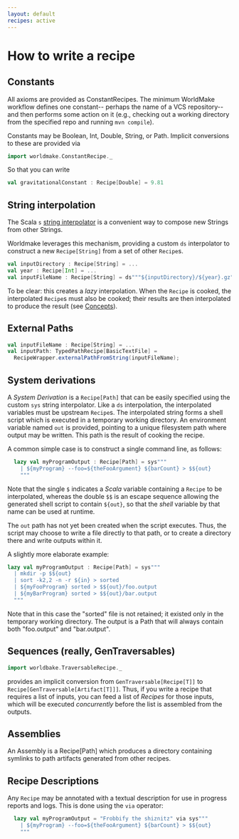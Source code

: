 ```yaml
---
layout: default
recipes: active
---
```


How to write a recipe
=====================

Constants
---------

All axioms are provided as ConstantRecipes.  The minimum WorldMake workflow defines one constant-- perhaps the name of a VCS repository-- and then performs some action on it (e.g., checking out a working directory from the specified repo and running `mvn compile`).

Constants may be Boolean, Int, Double, String, or Path.  Implicit conversions to these are provided via

```scala
import worldmake.ConstantRecipe._
```

So that you can write

```scala
val gravitationalConstant : Recipe[Double] = 9.81
```


String interpolation
--------------------

The Scala `s` [string interpolator](http://docs.scala-lang.org/overviews/core/string-interpolation.html) is a convenient way to compose new Strings from other Strings.

Worldmake leverages this mechanism, providing a custom `ds` interpolator to construct a new `Recipe[String]` from a set of other `Recipe`s.

```scala
val inputDirectory : Recipe[String] = ...
val year : Recipe[Int] = ...
val inputFileName : Recipe[String] = ds"""${inputDirectory}/${year}.gz"""
```

To be clear: this creates a *lazy* interpolation.  When the `Recipe` is cooked, the interpolated `Recipe`s must also be cooked; their results are then interpolated to produce the result (see [Concepts](/concepts.html)).


External Paths
--------------

```scala
val inputFileName : Recipe[String] = ...
val inputPath: TypedPathRecipe[BasicTextFile] = 
  RecipeWrapper.externalPathFromString(inputFileName);
```


System derivations
------------------

A *System Derivation* is a `Recipe[Path]` that can be easily specified using the custom `sys` string interpolator.  Like a `ds` interpolation, the interpolated variables must be upstream `Recipe`s.  The interpolated string forms a shell script which is executed in a temporary working directory.  An environment variable named `out` is provided, pointing to a unique filesystem path where output may be written.  This path is the result of cooking the recipe.

A common simple case is to construct a single command line, as follows:

```scala
  lazy val myProgramOutput : Recipe[Path] = sys"""
    | ${myProgram} --foo=${theFooArgument} ${barCount} > $${out}
    """
```

Note that the single `$` indicates a *Scala* variable containing a `Recipe` to be interpolated, whereas the double `$$` is an escape sequence allowing the generated shell script to contain `${out}`, so that the *shell* variable by that name can be used at runtime.

The `out` path has not yet been created when the script executes.  Thus, the script may choose to write a file directly to that path, or to create a directory there and write outputs within it.

A slightly more elaborate example:

```scala
lazy val myProgramOutput : Recipe[Path] = sys"""
  | mkdir -p $${out}
  | sort -k2,2 -n -r ${in} > sorted
  | ${myFooProgram} sorted > $${out}/foo.output
  | ${myBarProgram} sorted > $${out}/bar.output
  """
```

Note that in this case the "sorted" file is not retained; it existed only in the temporary working directory.  The output is a Path that will always contain both "foo.output" and "bar.output".


Sequences (really, GenTraversables)
-----------------------------------

```scala
import worldbake.TraversableRecipe._
```

provides an implicit conversion from `GenTraversable[Recipe[T]]` to `Recipe[GenTraversable[Artifact[T]]]`.  Thus, if you write a recipe that requires a list of inputs, you can feed a list of *Recipes* for those inputs, which will be executed *concurrently* before the list is assembled from the outputs.


Assemblies
----------

An Assembly is a Recipe[Path] which produces a directory containing symlinks to path artifacts generated from other recipes.


Recipe Descriptions
-------------------

Any `Recipe` may be annotated with a textual description for use in progress reports and logs.  This is done using the `via` operator:

```scala
  lazy val myProgramOutput = "Frobbify the shiznitz" via sys"""
    | ${myProgram} --foo=${theFooArgument} ${barCount} > $${out}
    """
```